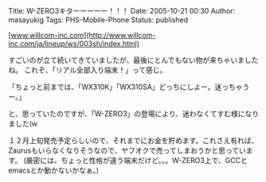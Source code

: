Title: W-ZERO3キターーーーー！！！
Date: 2005-10-21 00:30
Author: masayukig
Tags: PHS-Mobile-Phone
Status: published

[www.willcom-inc.com](http://www.willcom-inc.com/ja/lineup/ws/003sh/index.html)

すごいのが立て続いてきていましたが、最後にとんでもない物が来ちゃいましたね。
これぞ、「リアル全部入り端末！」って感じ。

「ちょっと前までは、「WX310K」「WX310SA」どっちにしよー。迷っちゃうー。」

と、思っていたのですが、「W-ZERO3」の登場により、迷わなくてすむ様になりました(w

１２月上旬発売予定らしいので、それまでにお金を貯めます。これさえ有れば、Zaurusもいらなくなりそうなので、ヤフオクで売ってしまおうかと思っています。
(厳密には、ちょっと性格が違う端末だけど。。。W-ZERO3上で、GCCとemacsとか動かないかなぁ。)
